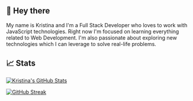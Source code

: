 ## 👋 Hey there

My name is Kristina and I'm a Full Stack Developer who loves to work with JavaScript technologies. Right now I'm focused on learning everything related to Web Development. I'm also passionate about exploring new technologies which I can leverage to solve real-life problems.

## 📈 Stats

[![Kristina's GitHub Stats](https://github-readme-stats.vercel.app/api?username=kristina-sparrow&theme=algolia)](https://github.com/kristina-sparrow/github-readme-stats)

[![GitHub Streak](https://streak-stats.demolab.com?user=kristina-sparrow&theme=algolia&date_format=M%20j%5B%2C%20Y%5D&mode=weekly)](https://git.io/streak-stats)
